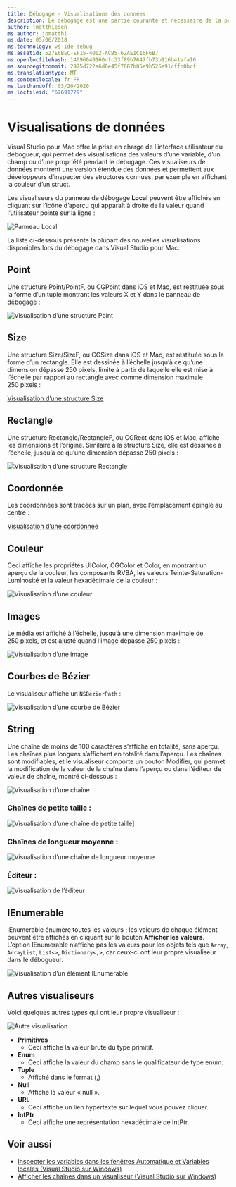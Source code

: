```yaml
---
title: Débogage - Visualisations des données
description: Le débogage est une partie courante et nécessaire de la programmation. Visual Studio pour Mac contient une suite complète de fonctionnalités facilitant le débogage. Cet article présente les différentes visualisations des données qui peuvent être affichées lors de l’inspection d’objets dans le débogueur.
author: jmatthiesen
ms.author: jomatthi
ms.date: 05/06/2018
ms.technology: vs-ide-debug
ms.assetid: 527E6BEC-EF15-4002-ACB5-62AE1C16F6B7
ms.openlocfilehash: 14696040160dfc33f89b7647fb73b116b41afa16
ms.sourcegitcommit: 2975d722a6d6e45f7887b05e9b526e91cffb0bcf
ms.translationtype: MT
ms.contentlocale: fr-FR
ms.lasthandoff: 03/20/2020
ms.locfileid: "67691729"
---
```

# <a name="data-visualizations"></a>Visualisations de données

Visual Studio pour Mac offre la prise en charge de l’interface utilisateur du débogueur, qui permet des visualisations des valeurs d’une variable, d’un champ ou d’une propriété pendant le débogage. Ces visualiseurs de données montrent une version étendue des données et permettent aux développeurs d’inspecter des structures connues, par exemple en affichant la couleur d’un struct.

Les visualiseurs du panneau de débogage **Local** peuvent être affichés en cliquant sur l’icône d’aperçu qui apparaît à droite de la valeur quand l’utilisateur pointe sur la ligne :

![Panneau Local](media/data-visualizations-image9.png)

La liste ci-dessous présente la plupart des nouvelles visualisations disponibles lors du débogage dans Visual Studio pour Mac.

## <a name="point"></a>Point
Une structure Point/PointF, ou CGPoint dans iOS et Mac, est restituée sous la forme d’un tuple montrant les valeurs X et Y dans le panneau de débogage :

![Visualisation d’une structure Point](media/data-visualizations-image10.png)

## <a name="size"></a>Size
Une structure Size/SizeF, ou CGSize dans iOS et Mac, est restituée sous la forme d’un rectangle. Elle est dessinée à l’échelle jusqu’à ce qu’une dimension dépasse 250 pixels, limite à partir de laquelle elle est mise à l’échelle par rapport au rectangle avec comme dimension maximale 250 pixels :

[Visualisation d’une structure Size](media/data-visualizations-image11.png)

## <a name="rectangle"></a>Rectangle
Une structure Rectangle/RectangleF, ou CGRect dans iOS et Mac, affiche les dimensions et l’origine. Similaire à la structure Size, elle est dessinée à l’échelle, jusqu’à ce qu’une dimension dépasse 250 pixels :

![Visualisation d’une structure Rectangle](media/data-visualizations-image12.png)

## <a name="coordinate"></a>Coordonnée
Les coordonnées sont tracées sur un plan, avec l’emplacement épinglé au centre :

[Visualisation d’une coordonnée](media/data-visualizations-image13.png)

## <a name="color"></a>Couleur
Ceci affiche les propriétés UIColor, CGColor et Color, en montrant un aperçu de la couleur, les composants RVBA, les valeurs Teinte-Saturation-Luminosité et la valeur hexadécimale de la couleur :

![Visualisation d’une couleur](media/data-visualizations-image14.png)

## <a name="images"></a>Images

Le média est affiché à l’échelle, jusqu’à une dimension maximale de 250 pixels, et est ajusté quand l’image dépasse 250 pixels :

![Visualisation d’une image](media/data-visualizations-image15.png)

## <a name="bezier-curves"></a>Courbes de Bézier

Le visualiseur affiche un `NSBezierPath` :

![Visualisation d’une courbe de Bézier](media/data-visualizations-image16.png)

## <a name="string"></a>String

Une chaîne de moins de 100 caractères s’affiche en totalité, sans aperçu. Les chaînes plus longues s’affichent en totalité dans l’aperçu. Les chaînes sont modifiables, et le visualiseur comporte un bouton Modifier, qui permet la modification de la valeur de la chaîne dans l’aperçu ou dans l’éditeur de valeur de chaîne, montré ci-dessous :

![Visualisation d’une chaîne](media/data-visualizations-image17.png)

### <a name="small-strings"></a>Chaînes de petite taille :
![Visualisation d’une chaîne de petite taille](media/data-visualizations-image18.png)]

### <a name="medium-length-strings"></a>Chaînes de longueur moyenne :
![Visualisation d’une chaîne de longueur moyenne](media/data-visualizations-image19.png)

### <a name="editor"></a>Éditeur :

![Visualisation de l’éditeur](media/data-visualizations-image21.png)

## <a name="ienumerable"></a>IEnumerable

IEnumerable énumère toutes les valeurs ; les valeurs de chaque élément peuvent être affichés en cliquant sur le bouton **Afficher les valeurs**. L’option IEnumerable n’affiche pas les valeurs pour les objets tels que `Array`, `ArrayList`, `List<>`, `Dictionary<,>`, car ceux-ci ont leur propre visualiseur dans le débogueur.

![Visualisation d’un élément IEnumerable](media/data-visualizations-image22.png)

## <a name="other-visualizers"></a>Autres visualiseurs

Voici quelques autres types qui ont leur propre visualiseur :

![Autre visualisation](media/data-visualizations-image23.png)

* **Primitives**
  * Ceci affiche la valeur brute du type primitif.
* **Enum**
  * Ceci affiche la valeur du champ sans le qualificateur de type enum.
* **Tuple**
  * Affiché dans le format (,)
* **Null**
  * Affiche la valeur « null ».
* **URL**
  * Ceci affiche un lien hypertexte sur lequel vous pouvez cliquer.
* **IntPtr**
  * Ceci affiche une représentation hexadécimale de IntPtr.

## <a name="see-also"></a>Voir aussi

- [Inspecter les variables dans les fenêtres Automatique et Variables locales (Visual Studio sur Windows)](/visualstudio/debugger/autos-and-locals-windows)
- [Afficher les chaînes dans un visualiseur (Visual Studio sur Windows)](/visualstudio/debugger/string-visualizer-dialog-box)
